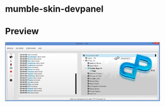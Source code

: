 # mumble-skin-devpanel
# Preview #
![Preview](https://raw.githubusercontent.com/Hughy/mumble-skin-devpanel/master/preview/preview2.jpg)
